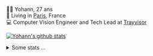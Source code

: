 <p>
  👨🏻 <bold>Yohann</bold>, 27 ans<br/>
  💼 Living in <a href="https://www.google.com/maps?q=paris">Paris</a>, France<br/>
  💻 Computer Vision Engineer and Tech Lead at <a href="https://trayvisor.com/">Trayvisor</a><br/>
</p>

<a href="https://github.com/anuraghazra/github-readme-stats"><img align="center" src="https://github-readme-stats-go94hl40s-yohann84l.vercel.app//api?username=yohann84L&show_icons=true&include_all_commits=true" alt="Yohann's github stats" /> </a>


<details>
  <summary>Some stats ...</summary><br/>
  

<!--START_SECTION:waka-->
![Code Time](http://img.shields.io/badge/Code%20Time-1%2C129%20hrs%2016%20mins-blue)

![Profile Views](http://img.shields.io/badge/Profile%20Views-0-blue)

**🐱 My GitHub Data** 

> 📦 440.8 kB Used in GitHub's Storage 
 > 
> 🏆 1,113 Contributions in the Year 2024
 > 
> 🚫 Not Opted to Hire
 > 
> 📜 26 Public Repositories 
 > 
> 🔑 21 Private Repositories 
 > 
**I'm an Early 🐤** 

```text
🌞 Morning                17481 commits       ████████░░░░░░░░░░░░░░░░░   31.34 % 
🌆 Daytime                31547 commits       ██████████████░░░░░░░░░░░   56.55 % 
🌃 Evening                6611 commits        ███░░░░░░░░░░░░░░░░░░░░░░   11.85 % 
🌙 Night                  145 commits         ░░░░░░░░░░░░░░░░░░░░░░░░░   00.26 % 
```
📅 **I'm Most Productive on Wednesday** 

```text
Monday                   10235 commits       █████░░░░░░░░░░░░░░░░░░░░   18.35 % 
Tuesday                  10250 commits       █████░░░░░░░░░░░░░░░░░░░░   18.37 % 
Wednesday                12017 commits       █████░░░░░░░░░░░░░░░░░░░░   21.54 % 
Thursday                 11064 commits       █████░░░░░░░░░░░░░░░░░░░░   19.83 % 
Friday                   11092 commits       █████░░░░░░░░░░░░░░░░░░░░   19.88 % 
Saturday                 340 commits         ░░░░░░░░░░░░░░░░░░░░░░░░░   00.61 % 
Sunday                   786 commits         ░░░░░░░░░░░░░░░░░░░░░░░░░   01.41 % 
```


📊 **This Week I Spent My Time On** 

```text
🕑︎ Time Zone: Europe/Paris

💬 Programming Languages: 
No Activity Tracked This Week

🔥 Editors: 
No Activity Tracked This Week

💻 Operating System: 
No Activity Tracked This Week
```

**I Mostly Code in Python** 

```text
Python                   26 repos            ██████████████░░░░░░░░░░░   54.17 % 
Jupyter Notebook         5 repos             ███░░░░░░░░░░░░░░░░░░░░░░   10.42 % 
JavaScript               3 repos             ██░░░░░░░░░░░░░░░░░░░░░░░   06.25 % 
HTML                     2 repos             █░░░░░░░░░░░░░░░░░░░░░░░░   04.17 % 
Shell                    1 repo              █░░░░░░░░░░░░░░░░░░░░░░░░   02.08 % 
```




 Last Updated on 19/09/2024 00:37:40 UTC
<!--END_SECTION:waka-->

